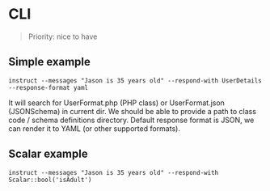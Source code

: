 # CLI

> Priority: nice to have

## Simple example

```cli
instruct --messages "Jason is 35 years old" --respond-with UserDetails --response-format yaml
```
It will search for UserFormat.php (PHP class) or UserFormat.json (JSONSchema) in current dir.
We should be able to provide a path to class code / schema definitions directory.
Default response format is JSON, we can render it to YAML (or other supported formats).


## Scalar example

```cli
instruct --messages "Jason is 35 years old" --respond-with Scalar::bool('isAdult')
```

